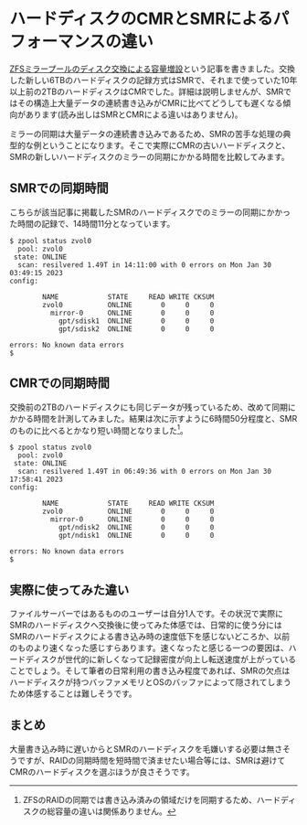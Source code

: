 <!-- https://qiita.com/belgianbeer/items/4a9e569366f8ee78ece7 -->

# ハードディスクのCMRとSMRによるパフォーマンスの違い

[ZFSミラープールのディスク交換による容量増設](https://qiita.com/belgianbeer/items/8df197588462cd7f6b45)という記事を書きました。交換した新しい6TBのハードディスクの記録方式はSMRで、それまで使っていた10年以上前の2TBのハードディスクはCMRでした。詳細は説明しませんが、SMRではその構造上大量データの連続書き込みがCMRに比べてどうしても遅くなる傾向があります(読み出しはSMRとCMRによる違いはありません)。

ミラーの同期は大量データの連続書き込みであるため、SMRの苦手な処理の典型的な例ということになります。そこで実際にCMRの古いハードディスクと、SMRの新しいハードディスクのミラーの同期にかかる時間を比較してみます。

## SMRでの同期時間

こちらが該当記事に掲載したSMRのハードディスクでのミラーの同期にかかった時間の記録で、14時間11分となっています。

```console
$ zpool status zvol0
  pool: zvol0
 state: ONLINE
  scan: resilvered 1.49T in 14:11:00 with 0 errors on Mon Jan 30 03:49:15 2023
config:

        NAME            STATE     READ WRITE CKSUM
        zvol0           ONLINE       0     0     0
          mirror-0      ONLINE       0     0     0
            gpt/sdisk1  ONLINE       0     0     0
            gpt/sdisk2  ONLINE       0     0     0

errors: No known data errors
$
```

## CMRでの同期時間

交換前の2TBのハードディスクにも同じデータが残っているため、改めて同期にかかる時間を計測してみました。結果は次に示すように6時間50分程度と、SMRのものに比べるとかなり短い時間となりました[^big]。

[^big]: ZFSのRAIDの同期では書き込み済みの領域だけを同期するため、ハードディスクの総容量の違いは関係ありません。

```console
$ zpool status zvol0
  pool: zvol0
 state: ONLINE
  scan: resilvered 1.49T in 06:49:36 with 0 errors on Mon Jan 30 17:58:41 2023
config:

        NAME            STATE     READ WRITE CKSUM
        zvol0           ONLINE       0     0     0
          mirror-0      ONLINE       0     0     0
            gpt/ndisk2  ONLINE       0     0     0
            gpt/ndisk1  ONLINE       0     0     0

errors: No known data errors
$
```

## 実際に使ってみた違い

ファイルサーバーではあるもののユーザーは自分1人です。その状況で実際にSMRのハードディスクへ交換後に使ってみた体感では、日常的に使う分にはSMRのハードディスクによる書き込み時の速度低下を感じないどころか、以前のものより速くなった感じすらあります。速くなったと感じる一つの要因は、ハードディスクが世代的に新しくなって記録密度が向上し転送速度が上がっていることでしょう。そして筆者の日常利用の書き込み程度であれば、SMRの欠点はハードディスクが持つバッファメモリとOSのバッファによって隠されてしまうため体感することは難しそうです。

## まとめ

大量書き込み時に遅いからとSMRのハードディスクを毛嫌いする必要は無さそうですが、RAIDの同期時間を短時間で済ませたい場合等には、SMRは避けてCMRのハードディスクを選ぶほうが良さそうです。
